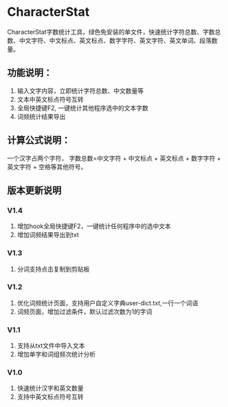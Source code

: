# CharacterStat
CharacterStat字数统计工具，绿色免安装的单文件，快速统计字符总数、字数总数、中文字符、中文标点、英文标点、数字字符、英文字符、英文单词、段落数量。

## 功能说明：
1. 输入文字内容，立即统计字符总数、中文数量等
2. 文本中英文标点符号互转
3. 全局快捷键F2, 一键统计其他程序选中的文本字数
4. 词频统计结果导出

## 计算公式说明：
一个汉字占两个字符，
字数总数=中文字符 + 中文标点 + 英文标点 + 数字字符 + 英文字符 + 空格等其他符号。

## 版本更新说明
### V1.4 
1. 增加hook全局快捷键F2，一键统计任何程序中的选中文本
2. 增加词频结果导出到txt

### V1.3 
1. 分词支持点击复制到剪贴板

### V1.2
1. 优化词频统计页面，支持用户自定义字典user-dict.txt,一行一个词语
2. 词频页面，增加过滤条件，默认过滤次数为1的字词

### V1.1
1. 支持从txt文件中导入文本
2. 增加单字和词组频次统计分析

### V1.0
1. 快速统计汉字和英文数量
2. 支持中英文标点符号互转
